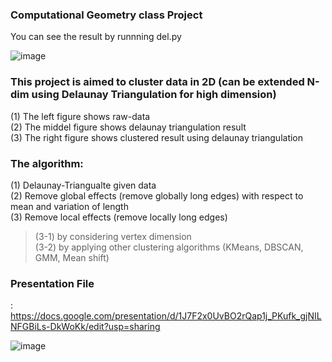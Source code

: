 ### Computational Geometry class Project

You can see the result by runnning del.py

![image](https://user-images.githubusercontent.com/28648962/140023387-9ed3de4c-3dab-4a8a-bfa5-a43fa8fb5723.png)

### This project is aimed to cluster data in 2D (can be extended N-dim using Delaunay Triangulation for high dimension)

(1) The left figure shows raw-data  
(2) The middel figure shows delaunay triangulation result  
(3) The right figure shows clustered result using delaunay triangulation  


### The algorithm:
  
(1) Delaunay-Triangualte given data  
(2) Remove global effects (remove globally long edges) with respect to mean and variation of length  
(3) Remove local effects (remove locally long edges)  
> (3-1) by considering vertex dimension  
> (3-2) by applying other clustering algorithms (KMeans, DBSCAN, GMM, Mean shift)  

### Presentation File
: https://docs.google.com/presentation/d/1J7F2x0UvBO2rQap1j_PKufk_gjNILNFGBiLs-DkWoKk/edit?usp=sharing

![image](https://user-images.githubusercontent.com/28648962/140300537-a4a00f39-888b-44db-a881-a68f26cdfe6e.png)
